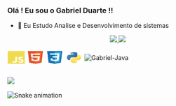 ### Olá ! Eu sou o Gabriel Duarte !!



- 🔭 Eu Estudo Analise e Desenvolvimento de sistemas 

<div align="center">
  <a href="https://github.com/gabrielmeloduarte">
    <img height="150em" src="https://github-readme-stats.vercel.app/api?username=gabrielmeloduarte&show_icons=thuree&theme=merko&include_all_commits=true&count_private=true"/>
    <img height="150em" src="https://github-readme-stats.vercel.app/api/top-langs/?username=gabrielmeloduarte&theme=merko&hide_border=false&&layout=compact"/>
  </a>
</div>

  <div style="display: inline_block"><br>
  <img align="center" alt="Gabriel-Js" height="30" width="40" src="https://raw.githubusercontent.com/devicons/devicon/master/icons/javascript/javascript-plain.svg">
  <img align="center" alt="Gabriel-HTML" height="30" width="40" src="https://raw.githubusercontent.com/devicons/devicon/master/icons/html5/html5-original.svg">
  <img align="center" alt="Gabriel-CSS" height="30" width="40" src="https://raw.githubusercontent.com/devicons/devicon/master/icons/css3/css3-original.svg">
  <img align="center" alt="Gabriel-Python" height="30" width="40" src="https://raw.githubusercontent.com/devicons/devicon/master/icons/python/python-original.svg">
  <img align="center" alt="Gabriel-Java" height="30" width="40" src="https://cdn.jsdelivr.net/gh/devicons/devicon/icons/java/java-original-wordmark.svg" />
  
##
  
  <div>
    <a href="https://www.linkedin.com/in/gabriel-duarte-67b015154/" target="_blank"><img src="https://img.shields.io/badge/-LinkedIn-%230077B5?style=for-the-badge&logo=linkedin&logoColor=white" target="_blank"></a> 

    
![Snake animation](https://github.com/gabrielmeloduarte/gabrielmeloduarte/blob/output/github-contribution-grid-snake.svg)
